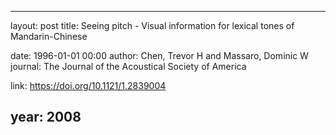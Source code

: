 ---
layout: post
title: Seeing pitch - Visual information for lexical tones of Mandarin-Chinese

date: 1996-01-01 00:00
author: Chen, Trevor H and Massaro, Dominic W
journal: The Journal of the Acoustical Society of America

link: https://doi.org/10.1121/1.2839004

year: 2008
-----